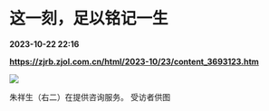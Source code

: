 # 这一刻，足以铭记一生

**2023-10-22 22:16**

**https://zjrb.zjol.com.cn/html/2023-10/23/content_3693123.htm**

![](https://zjrb.zjol.com.cn/images/2023-10/23/zjrb2023102300007v01b026.jpg)

朱祥生（右二）在提供咨询服务。 受访者供图